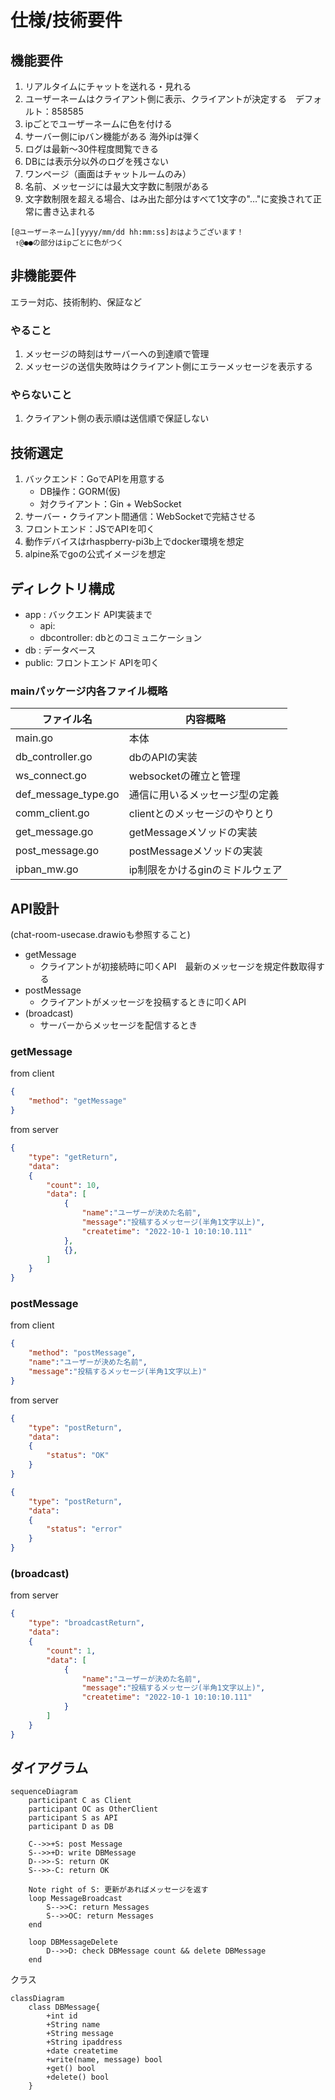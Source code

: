 # 仕様/技術要件

## 機能要件

1) リアルタイムにチャットを送れる・見れる
2) ユーザーネームはクライアント側に表示、クライアントが決定する　デフォルト：858585
3) ipごとでユーザーネームに色を付ける
4) サーバー側にipバン機能がある 海外ipは弾く
5) ログは最新～30件程度閲覧できる
6) DBには表示分以外のログを残さない
7) ワンページ（画面はチャットルームのみ）
8) 名前、メッセージには最大文字数に制限がある
9) 文字数制限を超える場合、はみ出た部分はすべて1文字の"…"に変換されて正常に書き込まれる

```
[@ユーザーネーム][yyyy/mm/dd hh:mm:ss]おはようございます！
 ↑@●●の部分はipごとに色がつく
```

## 非機能要件

エラー対応、技術制約、保証など

### やること

1) メッセージの時刻はサーバーへの到達順で管理
2) メッセージの送信失敗時はクライアント側にエラーメッセージを表示する

### やらないこと

1) クライアント側の表示順は送信順で保証しない

## 技術選定

1) バックエンド：GoでAPIを用意する
    - DB操作：GORM(仮)
    - 対クライアント：Gin + WebSocket
2) サーバー・クライアント間通信：WebSocketで完結させる
3) フロントエンド：JSでAPIを叩く
4) 動作デバイスはrhaspberry-pi3b上でdocker環境を想定
5) alpine系でgoの公式イメージを想定

## ディレクトリ構成

- app   : バックエンド  API実装まで
    - api: 
    - dbcontroller: dbとのコミュニケーション
- db    : データベース
- public: フロントエンド APIを叩く

### mainパッケージ内各ファイル概略
|ファイル名         |内容概略                       |
|-------------------|-------------------------------|
|main.go            |本体                           |
|db_controller.go   |dbのAPIの実装                  |
|ws_connect.go      |websocketの確立と管理          |
|def_message_type.go|通信に用いるメッセージ型の定義 |
|comm_client.go     |clientとのメッセージのやりとり |
|get_message.go     |getMessageメソッドの実装       |
|post_message.go    |postMessageメソッドの実装      |
|ipban_mw.go        |ip制限をかけるginのミドルウェア|

## API設計

(chat-room-usecase.drawioも参照すること)
- getMessage
    - クライアントが初接続時に叩くAPI　最新のメッセージを規定件数取得する
- postMessage
    - クライアントがメッセージを投稿するときに叩くAPI
- (broadcast)
    - サーバーからメッセージを配信するとき

### getMessage

from client
```json
{
    "method": "getMessage"
}
```

from server
```json
{
    "type": "getReturn",
    "data":
    {
        "count": 10,
        "data": [
            {
                "name":"ユーザーが決めた名前",
                "message":"投稿するメッセージ(半角1文字以上)",
                "createtime": "2022-10-1 10:10:10.111"
            },
            {},
        ]
    }
}
```

### postMessage

from client

```json
{
    "method": "postMessage",
    "name":"ユーザーが決めた名前",
    "message":"投稿するメッセージ(半角1文字以上)"
}
```

from server

```json
{
    "type": "postReturn",
    "data":
    {
        "status": "OK"
    }
}
```

```json
{
    "type": "postReturn",
    "data":
    {
        "status": "error"
    }
}
```

### (broadcast)

from server

```json
{
    "type": "broadcastReturn",
    "data":
    {
        "count": 1,
        "data": [
            {
                "name":"ユーザーが決めた名前",
                "message":"投稿するメッセージ(半角1文字以上)",
                "createtime": "2022-10-1 10:10:10.111"
            }
        ]
    }
}
```

## ダイアグラム

```mermaid
sequenceDiagram
    participant C as Client
    participant OC as OtherClient
    participant S as API
    participant D as DB

    C-->>+S: post Message
    S-->>+D: write DBMessage
    D-->>-S: return OK
    S-->>-C: return OK

    Note right of S: 更新があればメッセージを返す
    loop MessageBroadcast
        S-->>C: return Messages
        S-->>OC: return Messages
    end

    loop DBMessageDelete
        D-->>D: check DBMessage count && delete DBMessage
    end
```

クラス
```mermaid
classDiagram
    class DBMessage{
        +int id
        +String name
        +String message
        +String ipaddress
        +date createtime
        +write(name, message) bool
        +get() bool 
        +delete() bool
    }
```

